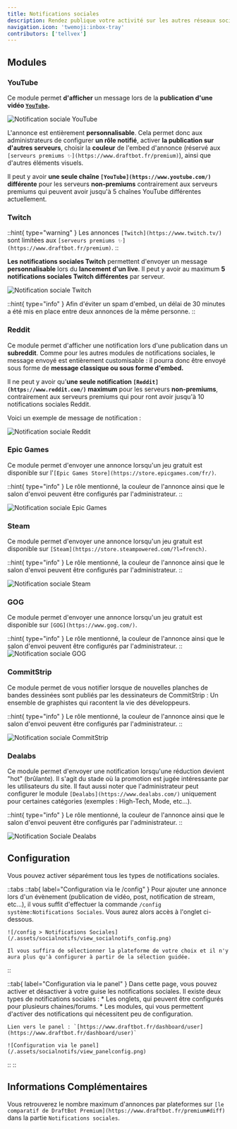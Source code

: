 ```yaml
---
title: Notifications sociales
description: Rendez publique votre activité sur les autres réseaux sociaux !
navigation.icon: 'twemoji:inbox-tray'
contributors: ['tellvex']
---
```


## Modules

### YouTube

Ce module permet **d'afficher** un message lors de la **publication d'une vidéo [`YouTube`](https://www.youtube.com/).**

![Notification sociale YouTube](/.assets/socialnotifs/view_youtube.png)

L'annonce est entièrement **personnalisable**. Cela permet donc aux administrateurs de configurer **un rôle notifié**, activer **la publication sur d'autres serveurs**, choisir la **couleur** de l'embed d'annonce (réservé aux ` [serveurs premiums ✨](https://www.draftbot.fr/premium)`), ainsi que d'autres éléments visuels.

Il peut y avoir **une seule chaîne `[YouTube](https://www.youtube.com/)` différente** pour les serveurs **non-premiums** contrairement aux serveurs premiums qui peuvent avoir jusqu'à 5 chaînes YouTube différentes actuellement.

### Twitch

::hint{ type="warning" }
Les annonces `[Twitch](https://www.twitch.tv/)` sont limitées aux `[serveurs premiums ✨](https://www.draftbot.fr/premium)`.
::

**Les notifications sociales Twitch** permettent d'envoyer un message **personnalisable** lors du **lancement d'un live**. Il peut y avoir au maximum **5 notifications sociales Twitch différentes** par serveur.

![Notification sociale Twitch](/.assets/socialnotifs/view_twitch.png)

::hint{ type="info" }
Afin d'éviter un spam d'embed, un délai de 30 minutes a été mis en place entre deux annonces de la même personne.
::
### Reddit

Ce module permet d'afficher une notification lors d'une publication dans un **subreddit**. Comme pour les autres modules de notifications sociales, le message envoyé est entièrement customisable : il pourra donc être envoyé sous forme de **message classique ou sous forme d'embed.**

Il ne peut y avoir qu'**une seule notification `[Reddit](https://www.reddit.com/)` maximum** pour les serveurs **non-premiums**, contrairement aux serveurs premiums qui pour  ront avoir jusqu'à 10 notifications sociales Reddit.

Voici un exemple de message de notification :

![Notification sociale Reddit](/.assets/socialnotifs/view_reddit.png)

### Epic Games

Ce module permet d'envoyer une annonce lorsqu'un jeu gratuit est disponible sur l'`[Epic Games Store](https://store.epicgames.com/fr/)`.

::hint{ type="info" }
Le rôle mentionné, la couleur de l'annonce ainsi que le salon d'envoi peuvent être configurés par l'administrateur.
::


![Notification sociale Epic Games](/.assets/socialnotifs/view_epicgames.png)

### Steam

Ce module permet d'envoyer une annonce lorsqu'un jeu gratuit est disponible sur `[Steam](https://store.steampowered.com/?l=french)`.

::hint{ type="info" }
Le rôle mentionné, la couleur de l'annonce ainsi que le salon d'envoi peuvent être configurés par l'administrateur.
::

![Notification sociale Steam](/.assets/socialnotifs/view_steam.png)

### GOG

Ce module permet d'envoyer une annonce lorsqu'un jeu gratuit est disponible sur `[GOG](https://www.gog.com/)`.

::hint{ type="info" }
Le rôle mentionné, la couleur de l'annonce ainsi que le salon d'envoi peuvent être configurés par l'administrateur.
::
![Notification sociale GOG](/.assets/socialnotifs/view_gog.png)

### CommitStrip

Ce module permet de vous notifier lorsque de nouvelles planches de bandes dessinées sont publiés par les dessinateurs de CommitStrip : Un ensemble de graphistes qui racontent la vie des développeurs.

::hint{ type="info" }
Le rôle mentionné, la couleur de l'annonce ainsi que le salon d'envoi peuvent être configurés par l'administrateur.
::

![Notification sociale CommitStrip](/.assets/socialnotifs/view_commitstrip.png)

### Dealabs

Ce module permet d'envoyer une notification lorsqu'une réduction devient "hot" (brûlante). Il s'agit du stade où la promotion est jugée intéressante par les utilisateurs du site. Il faut aussi noter que l'administrateur peut configurer le module `[Dealabs](https://www.dealabs.com/)` uniquement pour certaines catégories (exemples : High-Tech, Mode, etc...).

::hint{ type="info" }
Le rôle mentionné, la couleur de l'annonce ainsi que le salon d'envoi peuvent être configurés par l'administrateur.
::

![Notification Sociale Dealabs](/.assets/socialnotifs/view_dealabs.png)

## Configuration

Vous pouvez activer séparément tous les types de notifications sociales.

::tabs
  ::tab{ label="Configuration via le /config" }
    Pour ajouter une annonce lors d'un évènement (publication de vidéo, post, notification de stream, etc...), il vous suffit d'effectuer la commande `/config système:Notifications Sociales`. Vous aurez alors accès à l'onglet ci-dessous.

    ![/config > Notifications Sociales](/.assets/socialnotifs/view_socialnotifs_config.png)

    Il vous suffira de sélectionner la plateforme de votre choix et il n'y aura plus qu'à configurer à partir de la sélection guidée.
  ::

  ::tab{ label="Configuration via le panel" }
    Dans cette page, vous pouvez activer et désactiver à votre guise les notifications sociales. Il existe deux types de notifications sociales :
    * Les onglets, qui peuvent être configurés pour plusieurs chaines/forums.
    * Les modules, qui vous permettent d'activer des notifications qui nécessitent peu de configuration.

    Lien vers le panel : `[https://www.draftbot.fr/dashboard/user](https://www.draftbot.fr/dashboard/user)`

    ![Configuration via le panel](/.assets/socialnotifs/view_panelconfig.png)
  ::
::

## Informations Complémentaires

Vous retrouverez le nombre maximum d'annonces par plateformes sur `[le comparatif de DraftBot Premium](https://www.draftbot.fr/premium#diff)` dans la partie `Notifications sociales`.

